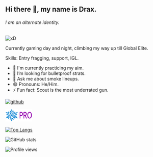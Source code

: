 
## Hi there 👋, my name is Drax.
###### I am an alternate identity.
![xD]()

Currently gaming day and night, climbing my way up till Global Elite.

Skills: Entry fragging, support, IGL.

- 🔭 I'm currently practicing my aim.  
- 👯 I’m looking for bulletproof strats. 
- 💬 Ask me about smoke lineups. 
- 😄 Pronouns: He/Him. 
- ⚡ Fun fact: Scout is the most underrated gun. 


[<img src='https://cdn.jsdelivr.net/npm/simple-icons@3.0.1/icons/github.svg' alt='github' height='40'>](https://github.com/rude-drax)  

<a href='https://archiveprogram.github.com/'><img src='https://raw.githubusercontent.com/acervenky/animated-github-badges/master/assets/acbadge.gif' width='40' height='40'></a> <a href='https://github.com/pricing'><img src='https://raw.githubusercontent.com/acervenky/animated-github-badges/master/assets/pro.gif' width='40' height='40'></a>

[![Top Langs](https://github-readme-stats.vercel.app/api/top-langs/?username=rude-drax)](https://github.com/anuraghazra/github-readme-stats)

![GitHub stats](https://github-readme-stats.vercel.app/api?username=rude-drax&show_icons=true)  

![Profile views](https://gpvc.arturio.dev/rude-drax) 
